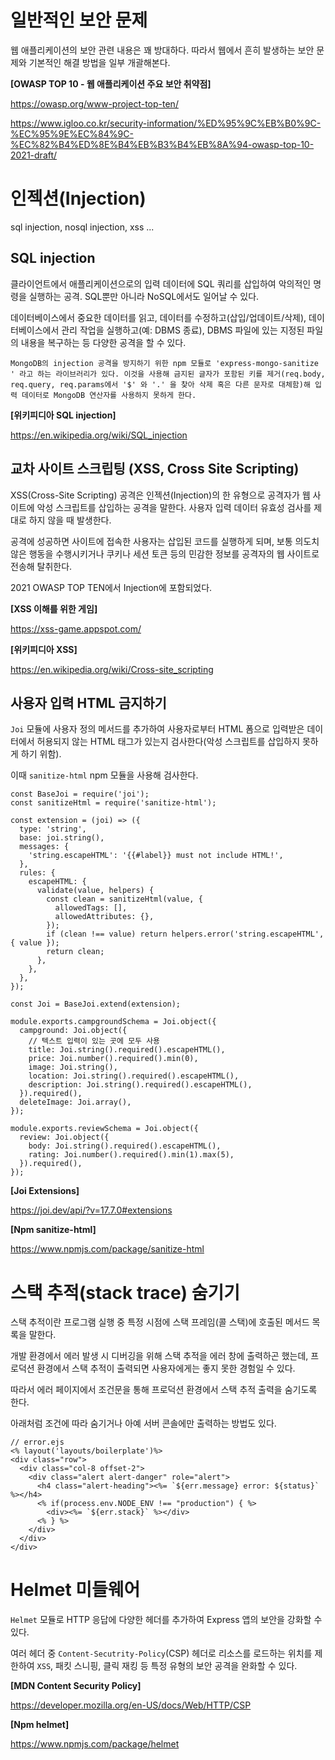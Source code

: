 # 일반적인 보안 문제

웹 애플리케이션의 보안 관련 내용은 꽤 방대하다. 따라서 웹에서 흔히 발생하는 보안 문제와 기본적인 해결 방법을 일부 개괄해본다. 

**[OWASP TOP 10 - 웹 애플리케이션 주요 보안 취약점]**

https://owasp.org/www-project-top-ten/

https://www.igloo.co.kr/security-information/%ED%95%9C%EB%B0%9C-%EC%95%9E%EC%84%9C-%EC%82%B4%ED%8E%B4%EB%B3%B4%EB%8A%94-owasp-top-10-2021-draft/

# 인젝션(Injection)

sql injection, nosql injection, xss ... 


## SQL injection

클라이언트에서 애플리케이션으로의 입력 데이터에 SQL 쿼리를 삽입하여 악의적인 명령을 실행하는 공격. SQL뿐만 아니라 NoSQL에서도 일어날 수 있다.

데이터베이스에서 중요한 데이터를 읽고, 데이터를 수정하고(삽입/업데이트/삭제), 데이터베이스에서 관리 작업을 실행하고(예: DBMS 종료), DBMS 파일에 있는 지정된 파일의 내용을 복구하는 등 다양한 공격을 할 수 있다.

```
MongoDB의 injection 공격을 방지하기 위한 npm 모듈로 'express-mongo-sanitize
' 라고 하는 라이브러리가 있다. 이것을 사용해 금지된 글자가 포함된 키를 제거(req.body, req.query, req.params에서 '$' 와 '.' 을 찾아 삭제 혹은 다른 문자로 대체함)해 입력 데이터로 MongoDB 연산자를 사용하지 못하게 한다.
```

**[위키피디아 SQL injection]**

https://en.wikipedia.org/wiki/SQL_injection


## 교차 사이트 스크립팅 (XSS, Cross Site Scripting)

XSS(Cross-Site Scripting) 공격은 인젝션(Injection)의 한 유형으로 공격자가 웹 사이트에 악성 스크립트를 삽입하는 공격을 말한다. 사용자 입력 데이터 유효성 검사를 제대로 하지 않을 때 발생한다.

공격에 성공하면 사이트에 접속한 사용자는 삽입된 코드를 실행하게 되며, 보통 의도치 않은 행동을 수행시키거나 쿠키나 세션 토큰 등의 민감한 정보를 공격자의 웹 사이트로 전송해 탈취한다.

<!-- 약간 확실하지 않은 느낌 -->

2021 OWASP TOP TEN에서 Injection에 포함되었다.

**[XSS 이해를 위한 게임]**

https://xss-game.appspot.com/

**[위키피디아 XSS]**

https://en.wikipedia.org/wiki/Cross-site_scripting

## 사용자 입력 HTML 금지하기

`Joi` 모듈에 사용자 정의 메서드를 추가하여 사용자로부터 HTML 폼으로 입력받은 데이터에서 허용되지 않는 HTML 태그가 있는지 검사한다(악성 스크립트를 삽입하지 못하게 하기 위함).

이때 `sanitize-html` npm 모듈을 사용해 검사한다.

```
const BaseJoi = require('joi');
const sanitizeHtml = require('sanitize-html');

const extension = (joi) => ({
  type: 'string',
  base: joi.string(),
  messages: {
    'string.escapeHTML': '{{#label}} must not include HTML!',
  },
  rules: {
    escapeHTML: {
      validate(value, helpers) {
        const clean = sanitizeHtml(value, {
          allowedTags: [],
          allowedAttributes: {},
        });
        if (clean !== value) return helpers.error('string.escapeHTML', { value });
        return clean;
      },
    },
  },
});

const Joi = BaseJoi.extend(extension);

module.exports.campgroundSchema = Joi.object({
  campground: Joi.object({
    // 텍스트 입력이 있는 곳에 모두 사용
    title: Joi.string().required().escapeHTML(),
    price: Joi.number().required().min(0),
    image: Joi.string(),
    location: Joi.string().required().escapeHTML(),
    description: Joi.string().required().escapeHTML(),
  }).required(),
  deleteImage: Joi.array(),
});

module.exports.reviewSchema = Joi.object({
  review: Joi.object({
    body: Joi.string().required().escapeHTML(),
    rating: Joi.number().required().min(1).max(5),
  }).required(),
});
```

**[Joi Extensions]**

https://joi.dev/api/?v=17.7.0#extensions

**[Npm sanitize-html]**

https://www.npmjs.com/package/sanitize-html


<!-- # httponly, secure 쿠키

`httponly` - 클라이언트 브라우저에서 쿠키 접근 불가능( document.cookies API 사용 불가)

`secure` - https로 전송된 요청에만 쿠키 포함 -->


# 스택 추적(stack trace) 숨기기

스택 추적이란 프로그램 실행 중 특정 시점에 스택 프레임(콜 스택)에 호출된 메서드 목록을 말한다.

개발 환경에서 에러 발생 시 디버깅을 위해 스택 추적을 에러 창에 출력하곤 했는데, 프로덕션 환경에서 스택 추적이 출력되면 사용자에게는 좋지 못한 경험일 수 있다.

따라서 에러 페이지에서 조건문을 통해 프로덕션 환경에서 스택 추적 출력을 숨기도록 한다.

아래처럼 조건에 따라 숨기거나 아예 서버 콘솔에만 출력하는 방법도 있다.

```
// error.ejs
<% layout('layouts/boilerplate')%>
<div class="row">
  <div class="col-8 offset-2">
    <div class="alert alert-danger" role="alert">
      <h4 class="alert-heading"><%= `${err.message} error: ${status}` %></h4>
      <% if(process.env.NODE_ENV !== "production") { %>
        <div><%= `${err.stack}` %></div>
      <% } %>
    </div>
  </div>
</div>
```

# Helmet 미들웨어

`Helmet` 모듈로 HTTP 응답에 다양한 헤더를 추가하여 Express 앱의 보안을 강화할 수 있다.

여러 헤더 중 `Content-Secutrity-Policy`(CSP) 헤더로 리소스를 로드하는 위치를 제한하여 `XSS`, 패킷 스니핑, 클릭 재킹 등 특정 유형의 보안 공격을 완화할 수 있다.

**[MDN Content Security Policy]**

https://developer.mozilla.org/en-US/docs/Web/HTTP/CSP

**[Npm helmet]**

https://www.npmjs.com/package/helmet




